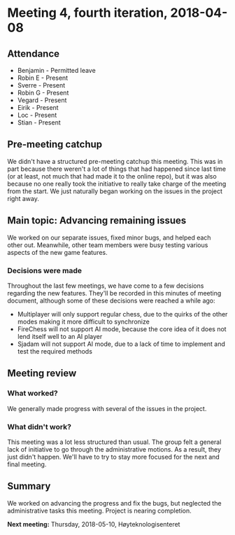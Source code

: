 # Meeting 4, fourth iteration, 2018-04-08

## Attendance

- Benjamin - Permitted leave
- Robin E  - Present
- Sverre   - Present
- Robin G  - Present
- Vegard   - Present
- Eirik    - Present
- Loc      - Present
- Stian    - Present

## Pre-meeting catchup

We didn't have a structured pre-meeting catchup this meeting. This was in part because there weren't a lot of things that had happened since last time (or at least, not much that had made it to the online repo), but it was also because no one really took the initiative to really take charge of the meeting from the start. We just naturally began working on the issues in the project right away.

## Main topic: Advancing remaining issues

We worked on our separate issues, fixed minor bugs, and helped each other out. Meanwhile, other team members were busy testing various aspects of the new game features.

### Decisions were made

Throughout the last few meetings, we have come to a few decisions regarding the new features. They'll be recorded in this minutes of meeting document, although some of these decisions were reached a while ago:

- Multiplayer will only support regular chess, due to the quirks of the other modes making it more difficult to synchronize
- FireChess will not support AI mode, because the core idea of it does not lend itself well to an AI player
- Sjadam will not support AI mode, due to a lack of time to implement and test the required methods

## Meeting review

### What worked?

We generally made progress with several of the issues in the project.

### What didn't work?

This meeting was a lot less structured than usual. The group felt a general lack of initiative to go through the administrative motions. As a result, they just didn't happen. We'll have to try to stay more focused for the next and final meeting.

## Summary

We worked on advancing the progress and fix the bugs, but neglected the administrative tasks this meeting. Project is nearing completion.

**Next meeting:** Thursday, 2018-05-10, Høyteknologisenteret
